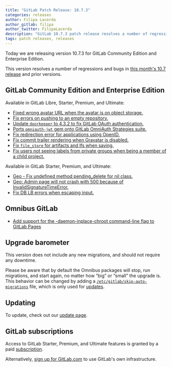 ```yaml
---
title: "GitLab Patch Release: 10.7.3"
categories: releases
author: Filipa Lacerda
author_gitlab: filipa
author_twitter: FilipaLacerda
description: "GitLab 10.7.3 patch release resolves a number of regressions and bugs in 10.7 release."
tags: patch releases, releases
---
```


Today we are releasing version 10.7.3 for GitLab Community Edition and Enterprise Edition.

This version resolves a number of regressions and bugs in
[this month's 10.7 release](/releases/2018/04/22/gitlab-10-7-released/) and
prior versions.

<!-- more -->

## GitLab Community Edition and Enterprise Edition

Available in GitLab Libre, Starter, Premium, and Ultimate:

- [Fixed wrong avatar URL when the avatar is on object storage.](https://gitlab.com/gitlab-org/gitlab-ce/merge_requests/18092)
- [Fix errors on pushing to an empty repository.](https://gitlab.com/gitlab-org/gitlab-ce/merge_requests/18462)
- [Update `doorkeeper` to 4.3.2 to fix GitLab OAuth authentication.](https://gitlab.com/gitlab-org/gitlab-ce/merge_requests/18543)
- [Ports `omniauth-jwt` gem onto GitLab OmniAuth Strategies suite.](https://gitlab.com/gitlab-org/gitlab-ce/merge_requests/18580)
- [Fix redirection error for applications using OpenID.](https://gitlab.com/gitlab-org/gitlab-ce/merge_requests/!18599)
- [Fix commit trailer rendering when Gravatar is disabled.](https://gitlab.com/gitlab-org/gitlab-ce/merge_requests/18586)
- [Fix `file_store` for artifacts and lfs when saving.](https://gitlab.com/gitlab-org/gitlab-ce/merge_requests/18624)
- [Fix users not seeing labels from private groups when being a member of a child project.](https://gitlab.com/gitlab-org/gitlab-ce/merge_requests/18544)

Available in GitLab Starter, Premium, and Ultimate:

- [Geo - Fix undefined method pending_delete for nil class.](https://gitlab.com/gitlab-org/gitlab-ee/merge_requests/5470)
- [Geo: Admin page will not crash with 500 because of InvalidSignatureTimeError.](https://gitlab.com/gitlab-org/gitlab-ee/merge_requests/5495)
- [Fix DB LB errors when escaping input.](https://gitlab.com/gitlab-org/gitlab-ee/merge_requests/5481)

## Omnibus GitLab
- [Add support for the -daemon-inplace-chroot command-line flag to GitLab Pages](https://gitlab.com/gitlab-org/omnibus-gitlab/merge_requests/2483)

## Upgrade barometer

This version does not include any new migrations, and should not require any
downtime.

Please be aware that by default the Omnibus packages will stop, run migrations,
and start again, no matter how “big” or “small” the upgrade is. This behavior
can be changed by adding a [`/etc/gitlab/skip-auto-migrations`](http://docs.gitlab.com/omnibus/update/README.html) file,
which is only used for [updates](https://docs.gitlab.com/omnibus/update/README.html).

## Updating

To update, check out our [update page](/update/).

## GitLab subscriptions

Access to GitLab Starter, Premium, and Ultimate features is granted by a paid [subscription](/stages-devops-lifecycle/).

Alternatively, [sign up for GitLab.com](/pricing/#gitlab-com)
to use GitLab's own infrastructure.
